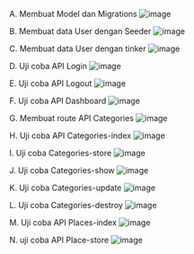 A. Membuat Model dan Migrations
![image](https://github.com/user-attachments/assets/f96a8236-a90f-4ab6-9bab-a075e6662841)

B. Membuat data User dengan Seeder
![image](https://github.com/user-attachments/assets/9680f60f-d2b3-43d0-bfe3-c4cd5e03ed2c)

C. Membuat data User dengan tinker
![image](https://github.com/user-attachments/assets/e664f111-7ca1-45e5-8ee1-5ea6a706e969)

D. Uji coba API Login
![image](https://github.com/user-attachments/assets/3cab8a3c-c5bf-4b8b-965b-ef9784f28976)

E. Uji coba API Logout
![image](https://github.com/user-attachments/assets/13814d0e-1d2f-469c-929f-1d545b705d50)

F. Uji coba API Dashboard
![image](https://github.com/user-attachments/assets/1b927c53-7f7d-4cf7-8934-fba01abe2ba4)

G. Membuat route API Categories
![image](https://github.com/user-attachments/assets/c15a5aa7-4234-4199-b862-e38f4aef7531)

H. Uji coba API Categories-index
![image](https://github.com/user-attachments/assets/15103add-ced5-4931-b0cd-ac894bb78c07)

I. Uji coba Categories-store
![image](https://github.com/user-attachments/assets/bbe7e971-4680-409f-b859-a5854941f78b)

J. Uji coba Categories-show
![image](https://github.com/user-attachments/assets/ceb97031-724f-4f10-aa1c-8ef5385ab6c3)

K. Uji coba Categories-update
![image](https://github.com/user-attachments/assets/23a24f38-0ea5-4086-ae38-1fda2091b149)

L. Uji coba Categories-destroy
![image](https://github.com/user-attachments/assets/7856880a-021c-463a-b6a8-421b5710656d)

M. Uji coba API Places-index
![image](https://github.com/user-attachments/assets/fb422925-5266-49b6-9d5f-66c55329ea8b)

N. uji coba API Place-store
![image](https://github.com/user-attachments/assets/630c0c12-8df5-4add-aaa3-22a18e885712)

